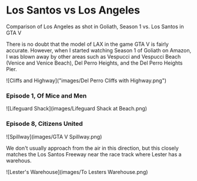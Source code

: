 # Los Santos vs Los Angeles

Comparison of Los Angeles as shot in Goliath, Season 1 vs. Los Santos in GTA V

There is no doubt that the model of LAX in the game GTA V is fairly accurate. However, when I started watching Season 1 of Goliath on Amazon, I was blown away by other areas such as Vespucci and Vespucci Beach (Venice and Venice Beach), Del Perro Heights, and the Del Perro Heights Pier.

![Cliffs and Highway]("images/Del Perro Cliffs with Highway.png")

### Episode 1, Of Mice and Men

![Lifeguard Shack](images/Lifeguard Shack at Beach.png)

### Episode 8, Citizens United

![Spillway](images/GTA V Spillway.png)

We don't usually approach from the air in this direction, but this closely matches the Los Santos Freeway near the race track where Lester has a warehous.

![Lester's Warehouse](images/To Lesters Warehouse.png)
